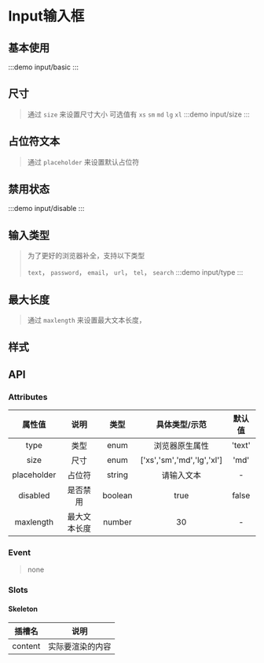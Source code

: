 # Input输入框

## 基本使用 
:::demo input/basic
:::

## 尺寸
> 通过 `size` 来设置尺寸大小 可选值有 `xs` `sm` `md` `lg` `xl`
:::demo input/size
:::

## 占位符文本
> 通过 `placeholder` 来设置默认占位符

## 禁用状态
:::demo input/disable
:::


## 输入类型
>为了更好的浏览器补全，支持以下类型
>>
> `text`， `password`， `email`， `url`， `tel`， `search`
:::demo input/type
:::



## 最大长度
> 通过 `maxlength` 来设置最大文本长度，

## 样式

## API

### Attributes

|   属性值    |     说明     |  类型   |       具体类型/示范        | 默认值 |
| :---------: | :----------: | :-----: | :------------------------: | :----: |
|    type     |     类型     |  enum   |       浏览器原生属性       | 'text' |
|    size     |     尺寸     |  enum   | ['xs','sm','md','lg','xl'] |  'md'  |
| placeholder |    占位符    | string  |         请输入文本         |   -    |
|  disabled   |   是否禁用   | boolean |            true            | false  |
|  maxlength  | 最大文本长度 | number  |             30             |   -    |



### Event

> none

### Slots

#### Skeleton

| 插槽名  |       说明       |
| :-----: | :--------------: |
| content | 实际要渲染的内容 |